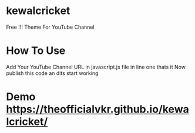 # kewalcricket
Free !!! Theme For YouTube Channel 

# How To Use
Add Your YouTube Channel URL in javascript.js file in line one thats it 
Now publish this code an dits start working

# Demo https://theofficialvkr.github.io/kewalcricket/
